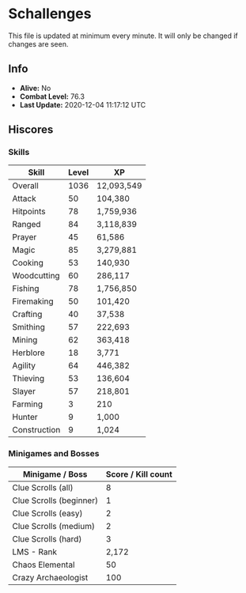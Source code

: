 # Schallenges

This file is updated at minimum every minute. It will only be changed if changes are seen.

## Info

 - **Alive:** No
 - **Combat Level:** 76.3
 - **Last Update:** 2020-12-04 11:17:12 UTC

## Hiscores

### Skills

| Skill | Level | XP |
|--|--|--|
| Overall | 1036 | 12,093,549 |
| Attack | 50 | 104,380 |
| Hitpoints | 78 | 1,759,936 |
| Ranged | 84 | 3,118,839 |
| Prayer | 45 | 61,586 |
| Magic | 85 | 3,279,881 |
| Cooking | 53 | 140,930 |
| Woodcutting | 60 | 286,117 |
| Fishing | 78 | 1,756,850 |
| Firemaking | 50 | 101,420 |
| Crafting | 40 | 37,538 |
| Smithing | 57 | 222,693 |
| Mining | 62 | 363,418 |
| Herblore | 18 | 3,771 |
| Agility | 64 | 446,382 |
| Thieving | 53 | 136,604 |
| Slayer | 57 | 218,801 |
| Farming | 3 | 210 |
| Hunter | 9 | 1,000 |
| Construction | 9 | 1,024 |

### Minigames and Bosses

| Minigame / Boss | Score / Kill count |
|--|--|
| Clue Scrolls (all) | 8 |
| Clue Scrolls (beginner) | 1 |
| Clue Scrolls (easy) | 2 |
| Clue Scrolls (medium) | 2 |
| Clue Scrolls (hard) | 3 |
| LMS - Rank | 2,172 |
| Chaos Elemental | 50 |
| Crazy Archaeologist | 100 |
